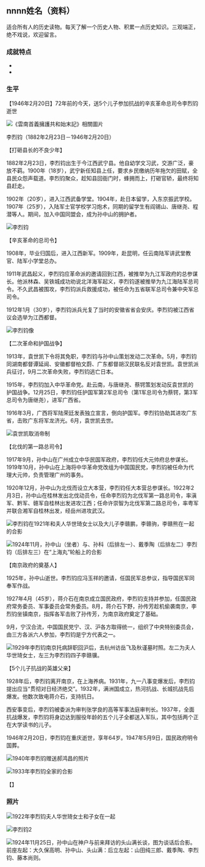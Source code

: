 ## nnnn姓名（资料）

适合所有人的历史读物。每天了解一个历史人物、积累一点历史知识。三观端正，绝不戏说，欢迎留言。  

### 成就特点

- ​
- ​


### 生平



【1946年2月20日】72年前的今天，送5个儿子参加抗战的辛亥革命总司令李烈钧逝世

![《雲南首義擁護共和始末記》相關圖片](《雲南首義擁護共和始末記》相關圖片.jpg)

李烈钧（1882年2月23日－1946年2月20日）

【打砸县长的不良少年】

1882年2月23日，李烈钧出生于今江西武宁县。他自幼学文习武，交游广泛，豪放不羁。1900年（18岁），武宁新任知县上任，要求乡民缴纳历年拖欠的田赋，全县民众怨声载道。李烈钧聚众，趁知县回衙门时，蜂拥而上，打砸官轿，最终将知县赶走。

1902年（20岁），进入江西武备学堂。1904年，赴日本留学，入东京振武学校。1907年（25岁），入陆军士官学校学习炮术，同期的留学生有阎锡山、唐继尧、程潜等人。期间，加入中国同盟会，成为孙中山的拥护者。

![李烈钧](李烈钧.jpg)

【辛亥革命的总司令】

1908年，毕业归国后，进入江西新军。1909年，赴昆明，任云南陆军讲武堂教官、陆军小学堂总办。

1911年武昌起义，李烈钧应革命派的邀请回到江西，被推举为九江军政府的总参谋长。他派林森、吴铁城成功劝说北洋海军起义，李烈钧遂被推举为九江海陆军总司令。不久武昌被围攻，李烈钧派兵救援成功，被任命为五省联军总司令兼中央军总司令。

1912年1月（30岁），李烈钧派兵光复了当时的安徽省省会安庆。李烈钧被江西省议会选举为江西都督。

![李烈钧像](李烈钧像.jpg)

【二次革命和护国战争】

1913年，袁世凯下令将其免职，李烈钧与孙中山策划发动二次革命。5月，李烈钧同湖南都督谭延闿、安徽都督柏文蔚、广东都督胡汉民联名反对袁世凯。袁世凯派兵征讨，9月二次革命失败，李烈钧逃亡日本。

1915年，李烈钧加入中华革命党。赴云南，与唐继尧、蔡锷策划发动反袁世凯的护国战争。12月25日，李烈钧任护国军第2军总司令（第1军总司令为蔡锷，第3军总司令为唐继尧），进军广西省。

1916年3月，广西将军陆荣廷发表独立宣言，倒向护国军。李烈钧协助其进攻广东省，击败广东将军龙济光。6月，袁世凯去世。

![袁世凯取消帝制](袁世凯取消帝制.jpg)



【北伐的第一路总司令】

1917年9月，孙中山在广州成立中华民国军政府，李烈钧任大元帅府总参谋长。1919年10月，孙中山在上海将中华革命党改组为中国国民党，李烈钧被任命为代理大元帅，负责管理广州的事务。

1920年12月，孙中山为北伐而设立大本营，李烈钧任大本营总参谋长。1922年2月3日，孙中山在桂林发出北伐动员令，任命李烈钧为北伐军第一路总司令，率滇军、黔军、赣军自桂林出发进攻江西；任命许崇智为北伐军第二路总司令，率粤军并联合湘军自桂林出发，经岳州进攻武汉。

![李烈钧在1921年和夫人华世琦女士以及大儿子李赣鹏，李赣驹，李赣熊在一起的合影](李烈钧在1921年和夫人华世琦女士以及大儿子李赣鹏，李赣驹，李赣熊在一起的合影.jpg)

![1924年11月，孙中山（坐者）与、孙科（后排左一）、戴季陶（后排左二）李烈钧（后排左三）在“上海丸”轮船上的合影](1924年11月，孙中山（坐者）与、孙科（后排左一）、戴季陶（后排左二）李烈钧（后排左三）在“上海丸”轮船上的合影.jpg)



【南京政府的奠基人】

1925年，孙中山逝世。李烈钧应冯玉祥的邀请，任国民军总参议，指导国民军同奉军作战。

1927年4月（45岁），蒋介石在南京成立国民政府，李烈钧支持并参加，任国民政府常务委员、军事委员会常务委员。8月，蒋介石下野，孙传芳趁机偷袭南京，李烈钧坐镇南京，指挥各军击败了孙传芳，为南京政府奠定了基础。

9月，宁汉合流，中国国民党宁、汉、沪各方取得统一，组织了中央特别委员会，由三方各派六人参加，李烈钧是宁方代表之一。

![1929年李烈钧南京托病辞职回沪后，去杭州访岳飞及秋谨墓时照。左二为夫人华世琦女士，左三为李烈钧四子李赣骥。](1929年李烈钧南京托病辞职回沪后，去杭州访岳飞及秋谨墓时照。左二为夫人华世琦女士，左三为李烈钧四子李赣骥。.jpg)

【5个儿子抗战的英雄父亲】

1928年后，李烈钧离开南京，在上海养病。1931年，九一八事变爆发后，李烈钧提出应当“贯彻对日经济绝交”。1932年，满洲国成立，热河抗战、长城抗战先后爆发。他数次致电蒋介石，支持抗日。

西安事变后，李烈钧被委派为审判张学良的高等军事法庭审判长。1937年，全面抗战爆发，李烈钧将身边达到服役年龄的五个儿子全都送入军队，其中包括两个正在大学读书的儿子。

1946年2月20日，李烈钧在重庆逝世，享年64岁。1947年5月9日，国民政府明令国葬。

![1940年李烈钧赠送郝鸿昌的照片](1940年李烈钧赠送郝鸿昌的照片.jpg)

![1933年李烈钧全家的合影](1933年李烈钧全家的合影.jpg)









【】

### 照片



![1922年李烈钧夫人华世琦女士和子女在一起](1922年李烈钧夫人华世琦女士和子女在一起.jpg)













![李烈钧2](李烈钧2.jpg)



![1924年11月25日，孙中山在神户与前来拜访的头山满长谈，图为谈话后合影。前座左起：大久保高明、孙中山、头山满：后立左起：山田纯三郎、戴季陶、李烈钧、藤本尚则。](1924年11月25日，孙中山在神户与前来拜访的头山满长谈，图为谈话后合影。前座左起：大久保高明、孙中山、头山满：后立左起：山田纯三郎、戴季陶、李烈钧、藤本尚则。.jpg)

